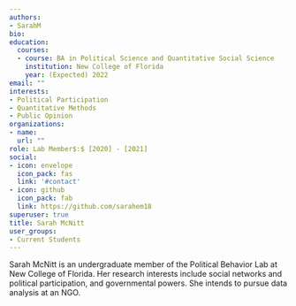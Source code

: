 ```yaml
---
authors:
- SarahM
bio: 
education:
  courses:
  - course: BA in Political Science and Quantitative Social Science
    institution: New College of Florida
    year: (Expected) 2022
email: ""
interests:
- Political Participation
- Quantitative Methods
- Public Opinion
organizations:
- name: 
  url: ""
role: Lab Member$:$ [2020] - [2021]
social:
- icon: envelope
  icon_pack: fas
  link: '#contact'
- icon: github
  icon_pack: fab
  link: https://github.com/sarahem18
superuser: true
title: Sarah McNitt
user_groups:
- Current Students
---
```


Sarah McNitt is an undergraduate member of the Political Behavior Lab at New College of Florida. Her research interests include social networks and political participation, and governmental powers. She intends to pursue data analysis at an NGO.